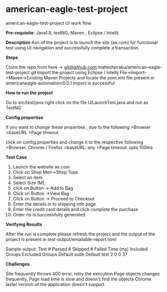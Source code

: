 # american-eagle-test-project
american-eagle-test-project UI work flow

**Pre-requisite**:
Java1.8, testNG, Maven , Eclipse / Intellij 

**Description** 
      Aim of the project is to launch the site (ae.com) for functional test using UI navigation and successfully complete a transaction. 
      
**Steps** 

Clone the repo from here -> git@github.com:maheshprabu/american-eagle-test-project.git 
Import the project using Eclipse / Intellij 
File->Import->Maven->Existing Maven Projects and locate the pom.xml file present in americaneagle-automation/0.0.1 
Import is successful

**How to run the project**

Go to src/test/java 
right click on the file UiLaunchTest.java and run as TestNG 

**Config properties** 

if you want to change these properties , due to the following 
      >Browser
      >baseURL
      >Page timeout 
      
click on config.properties and change it to the respective following 
      >Browser: Chrome / Firefox 
      >baseURL: any 
      >Page timeout: upto 100ms 

**Test Case**
1) Launch  the website ae.com
2) Click on Shop Men->Shop Tops
3) Select an item 
4) Select Size (M), 
5) click on Button -> Add to Bag
6) Click on Button ->View Bag 
7) Click on Button -> Proceed to Checkout 
8) Enter the details in to shipping info page 
9) Enter the credit card details and click complete the purchase 
10) Order no is successfully generated. 

**Verifying Results** 

After the run is complete please refresh the project and the output of the project is present in test-output/emailable-report.html

Sample output:
Test	# Passed	# Skipped	# Failed	Time (ms)	Included Groups	Excluded Groups
Default suite
Default test	2	0	0	37		

**Challenges**

Site frequently throws 400 error, retry the execution 
Page objects changes frequently, 
Page load time is slow and doesn't find the objects 
Chrome laster version of the application doesn't support 


